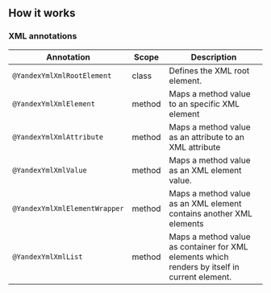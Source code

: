 ## How it works

### XML annotations

| Annotation                    | Scope  | Description |
| ----------------------------- | ------ | ----------- |
| `@YandexYmlXmlRootElement`    | class  | Defines the XML root element. |
| `@YandexYmlXmlElement`        | method | Maps a method value to an specific XML element |
| `@YandexYmlXmlAttribute`      | method | Maps a method value as an attribute to an XML attribute |
| `@YandexYmlXmlValue`          | method | Maps a method value as an XML element value. |
| `@YandexYmlXmlElementWrapper` | method | Maps a method value as an XML element contains another XML elements |
| `@YandexYmlXmlList`           | method | Maps a method value as container for XML elements which renders by itself in current element. |

